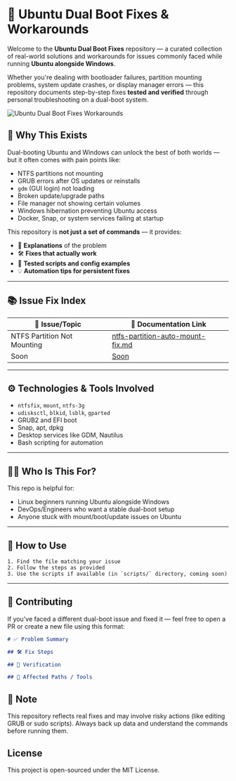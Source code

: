 # 🐧 Ubuntu Dual Boot Fixes & Workarounds

Welcome to the **Ubuntu Dual Boot Fixes** repository — a curated collection of real-world solutions and workarounds for issues commonly faced while running **Ubuntu alongside Windows**.

Whether you're dealing with bootloader failures, partition mounting problems, system update crashes, or display manager errors — this repository documents step-by-step fixes **tested and verified** through personal troubleshooting on a dual-boot system.

![Ubuntu Dual Boot Fixes   Workarounds](https://github.com/user-attachments/assets/530e9feb-8d0d-4f10-a105-daf89ea6f8ea)


## 📌 Why This Exists

Dual-booting Ubuntu and Windows can unlock the best of both worlds — but it often comes with pain points like:

- NTFS partitions not mounting
- GRUB errors after OS updates or reinstalls
- `gdm` (GUI login) not loading
- Broken update/upgrade paths
- File manager not showing certain volumes
- Windows hibernation preventing Ubuntu access
- Docker, Snap, or system services failing at startup

This repository is **not just a set of commands** — it provides:

- 🔎 **Explanations** of the problem
- 🛠️ **Fixes that actually work**
- 🧪 **Tested scripts and config examples**
- 💡 **Automation tips for persistent fixes**

---

## 📚 Issue Fix Index

| 🔧 Issue/Topic                      | 📄 Documentation Link                                                                 |
|------------------------------------|----------------------------------------------------------------------------------------|
| NTFS Partition Not Mounting        | [ntfs-partition-auto-mount-fix.md](https://github.com/mmsalmanfaris/Ubuntu-Dual-Boot-Issues-Soulution/blob/main/Partition%20Mount%20%26%20GUI%20Visibility%20Fix.md)   |
| Soon                               | [Soon]()                                                 |


---


## ⚙️ Technologies & Tools Involved

- `ntfsfix`, `mount`, `ntfs-3g`
- `udisksctl`, `blkid`, `lsblk`, `gparted`
- GRUB2 and EFI boot
- Snap, apt, dpkg
- Desktop services like GDM, Nautilus
- Bash scripting for automation

---

## 🧑‍💻 Who Is This For?

This repo is helpful for:

- Linux beginners running Ubuntu alongside Windows
- DevOps/Engineers who want a stable dual-boot setup
- Anyone stuck with mount/boot/update issues on Ubuntu

---

## 🚀 How to Use

    1. Find the file matching your issue
    2. Follow the steps as provided
    3. Use the scripts if available (in `scripts/` directory, coming soon)

---

## 🤝 Contributing

If you've faced a different dual-boot issue and fixed it — feel free to open a PR or create a new file using this format:

```md
# ✅ Problem Summary

## 🛠️ Fix Steps

## 🔁 Verification

## 📁 Affected Paths / Tools

```

## 📌 Note
This repository reflects real fixes and may involve risky actions (like editing GRUB or sudo scripts). Always back up data and understand the commands before running them.


## License
This project is open-sourced under the MIT License.

